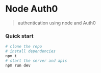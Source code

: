 # Node Auth0
> authentication using node and Auth0

### Quick start
```bash
# clone the repo
# install dependencies
npm i
# start the server and apis
npm run dev
```
